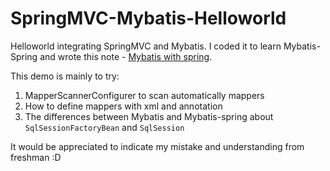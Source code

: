 # SpringMVC-Mybatis-Helloworld

Helloworld integrating SpringMVC and Mybatis. I coded it to learn Mybatis-Spring and wrote this note - [Mybatis with spring](http://dongchuan.github.io/articles/2016/04/MyBatis-With-Spring.html).

This demo is mainly to try:

1. MapperScannerConfigurer to scan automatically mappers
2. How to define mappers with xml and annotation
3. The differences between Mybatis and Mybatis-spring about `SqlSessionFactoryBean` and `SqlSession`

It would be appreciated to indicate my mistake and understanding from freshman :D
